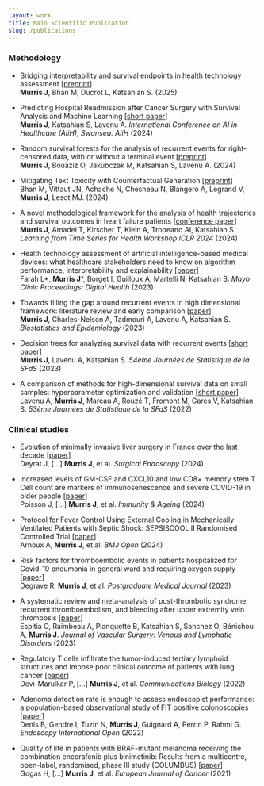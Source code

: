 ```yaml
---
layout: work
title: Main Scientific Publication
slug: /publications
---
```


### **Methodology**
* Bridging interpretability and survival endpoints in health technology assessment [[preprint](https://hal.science/hal-04967719v1/document)] <br> **Murris J**, Bhan M, Ducrot L, Katsahian S. (2025)
  
* Predicting Hospital Readmission after Cancer Surgery with Survival Analysis and Machine Learning [[short paper](https://zenodo.org/records/13152435)] <br> **Murris J**, Katsahian S, Lavenu A. *International Conference on AI in Healthcare (AIiH), Swansea. AIiH* (2024)

* Random survival forests for the analysis of recurrent events for right-censored data, with or without a terminal event [[preprint](https://hal.science/hal-04612431v1/document)] <br> **Murris J**, Bouaziz O, Jakubczak M, Katsahian S, Lavenu A. (2024)

* Mitigating Text Toxicity with Counterfactual Generation [[preprint](https://arxiv.org/abs/2405.09948)] <br> Bhan M, Vittaut JN, Achache N, Chesneau N, Blangero A, Legrand V, **Murris J**, Lesot MJ. (2024)

* A novel methodological framework for the analysis of health trajectories and survival outcomes in heart failure patients [[conference paper](https://arxiv.org/abs/2403.03138)] <br> **Murris J**, Amadei T, Kirscher T, Klein A, Tropeano AI, Katsahian S. *Learning from Time Series for Health Workshop ICLR 2024* (2024)

* Health technology assessment of artificial intelligence-based medical devices: what healthcare stakeholders need to know on algorithm performance, interpretability and explainability [[paper](https://www.mcpdigitalhealth.org/article/S2949-7612(23)00010-X/fulltext)] <br> Farah L\*, **Murris J**\*, Borget I, Guilloux A, Martelli N, Katsahian S. *Mayo Clinic Proceedings: Digital Health* (2023)

* Towards filling the gap around recurrent events in high dimensional framework: literature review and early comparison [[paper](https://www.tandfonline.com/doi/full/10.1080/24709360.2023.2283650)] <br> **Murris J**, Charles-Nelson A, Tadmouri A, Lavenu A, Katsahian S. *Biostatistics and Epidemiology* (2023)

* Decision trees for analyzing survival data with recurrent events [[short paper](https://drive.google.com/file/d/1mW-bA4_IwfshLMIMNN-vUjUh1lHPTd4-/view)] <br> **Murris J**, Lavenu A, Katsahian S. *54ème Journées de Statistique de la SFdS* (2023)

* A comparison of methods for high-dimensional survival data on small samples: hyperparameter optimization and validation [[short paper](https://jds22.sciencesconf.org/data/pages/LivretJdS22_version_longue.pdf)] <br> Lavenu A, **Murris J**, Mareau A, Rouzé T, Fromont M, Gares V, Katsahian S. *53ème Journées de Statistique de la SFdS* (2022)

### **Clinical studies**
* Evolution of minimally invasive liver surgery in France over the last decade [[paper](https://link.springer.com/article/10.1007/s00464-024-10951-3)] <br> Deyrat J, […] **Murris J**, et al. *Surgical Endoscopy* (2024)
  
* Increased levels of GM-CSF and CXCL10 and low CD8+ memory stem T Cell count are markers of immunosenescence and severe COVID-19 in older people [[paper](https://immunityageing.biomedcentral.com/articles/10.1186/s12979-024-00430-7)] <br> Poisson J, […] **Murris J**, et al. *Immunity & Ageing* (2024)
  
* Protocol for Fever Control Using External Cooling in Mechanically Ventilated Patients with Septic Shock: SEPSISCOOL II Randomised Controlled Trial [[paper](https://bmjopen.bmj.com/content/14/1/e069430.long)] <br> Arnoux A, **Murris J**, et al. *BMJ Open* (2024)

* Risk factors for thromboembolic events in patients hospitalized for Covid-19 pneumonia in general ward and requiring oxygen supply [[paper](https://academic.oup.com/pmj/advance-article-abstract/doi/10.1093/postmj/qgad104/7425479?redirectedFrom=fulltext)] <br> Degrave R, **Murris J**, et al. *Postgraduate Medical Journal* (2023)

* A systematic review and meta-analysis of post-thrombotic syndrome, recurrent thromboembolism, and bleeding after upper extremity vein thrombosis [[paper](https://www.jvsvenous.org/article/S2213-333X(23)00382-7/fulltext#%20)] <br> Espitia O, Raimbeau A, Planquette B, Katsahian S, Sanchez O, Bénichou A, **Murris J**. *Journal of Vascular Surgery: Venous and Lymphatic Disorders* (2023)

* Regulatory T cells infiltrate the tumor-induced tertiary lymphoïd structures and impose poor clinical outcome of patients with lung cancer [[paper](https://www.nature.com/articles/s42003-022-04356-y)] <br> Devi-Marulkar P, […] **Murris J**, et al. *Communications Biology* (2022)

* Adenoma detection rate is enough to assess endoscopist performance: a population-based observational study of FIT positive colonoscopies [[paper](https://pubmed.ncbi.nlm.nih.gov/36118642/)] <br> Denis B, Gendre I, Tuzin N, **Murris J**, Guignard A, Perrin P, Rahmi G. *Endoscopy International Open* (2022)

* Quality of life in patients with BRAF-mutant melanoma receiving the combination encorafenib plus binimetinib: Results from a multicentre, open-label, randomised, phase III study (COLUMBUS) [[paper](https://pubmed.ncbi.nlm.nih.gov/34091420/)] <br> Gogas H, […] **Murris J**, et al. *European Journal of Cancer* (2021)
